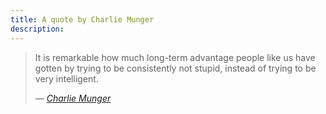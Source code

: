 ```yaml
---
title: A quote by Charlie Munger
description: 
---
```


> It is remarkable how much long-term advantage people like us have
> gotten by trying to be consistently not stupid, instead of trying
> to be very intelligent.
>
> &mdash; <cite>[Charlie Munger][0]</cite>

[0]: https://en.wikipedia.org/wiki/Charlie_Munger